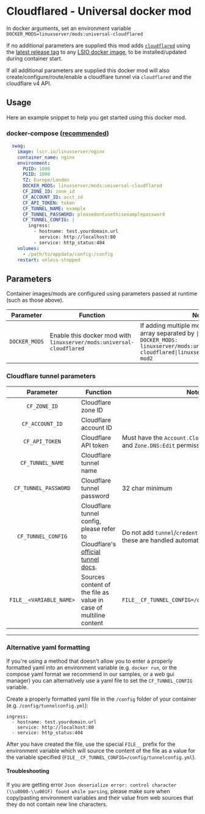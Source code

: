 # Cloudflared - Universal docker mod

In docker arguments, set an environment variable `DOCKER_MODS=linuxserver/mods:universal-cloudflared`

If no additional parameters are supplied this mod adds [`cloudflared`](https://github.com/cloudflare/cloudflared) using the [latest release tag](https://github.com/cloudflare/cloudflared/releases/latest) to any [LSIO docker image](https://fleet.linuxserver.io/), to be installed/updated during container start.

If all additional parameters are supplied this docker mod will also create/configure/route/enable a cloudflare tunnel via `cloudflared` and the cloudflare v4 API.

## Usage

Here an example snippet to help you get started using this docker mod.

### docker-compose ([recommended](https://docs.linuxserver.io/general/docker-compose))

```yaml
  swag:
    image: lscr.io/linuxserver/nginx
    container_name: nginx
    environment:
      PUID: 1000
      PGID: 1000
      TZ: Europe/London
      DOCKER_MODS: linuxserver/mods:universal-cloudflared
      CF_ZONE_ID: zone_id
      CF_ACCOUNT_ID: acct_id
      CF_API_TOKEN: token
      CF_TUNNEL_NAME: example
      CF_TUNNEL_PASSWORD: pleasedontusethisexamplepassword
      CF_TUNNEL_CONFIG: |
        ingress:
          - hostname: test.yourdomain.url
            service: http://localhost:80
          - service: http_status:404
    volumes:
      - /path/to/appdata/config:/config
    restart: unless-stopped
```

## Parameters

Container images/mods are configured using parameters passed at runtime (such as those above).

| Parameter | Function | Notes |
| :----: | --- | --- |
| `DOCKER_MODS` | Enable this docker mod with `linuxserver/mods:universal-cloudflared` | If adding multiple mods, enter them in an array separated by `\|`, such as `DOCKER_MODS: linuxserver/mods:universal-cloudflared\|linuxserver/mods:universal-mod2` |

### Cloudflare tunnel parameters

| Parameter | Function | Notes |
| :----: | --- | --- |
| `CF_ZONE_ID` | Cloudflare zone ID |   |
| `CF_ACCOUNT_ID` | Cloudflare account ID |   |
| `CF_API_TOKEN` | Cloudflare API token | Must have the `Account.Cloudflare Tunnel:Edit` and `Zone.DNS:Edit` permissions. |
| `CF_TUNNEL_NAME` | Cloudflare tunnel name |   |
| `CF_TUNNEL_PASSWORD` | Cloudflare tunnel password | 32 char minimum |
| `CF_TUNNEL_CONFIG` | Cloudflare tunnel config, please refer to Cloudflare's [official tunnel docs](https://developers.cloudflare.com/cloudflare-one/connections/connect-apps/configuration/configuration-file/ingress). | Do not add `tunnel`/`credentials-file` headers, these are handled automatically. |
| `FILE__<VARIABLE_NAME>`| Sources content of the file as value in case of multiline content | `FILE__CF_TUNNEL_CONFIG=/config/tunnelconfig.yml` |

---

### Alternative yaml formatting

If you're using a method that doesn't allow you to enter a properly formatted yaml into an environment variable (e.g. `docker run`, or the compose yaml format we recommend in our samples, or a web gui manager) you can alternatively use a yaml file to set the `CF_TUNNEL_CONFIG` variable.

Create a properly formatted yaml file in the `/config` folder of your container (e.g. `/config/tunnelconfig.yml`):

```shell
ingress:
  - hostname: test.yourdomain.url
    service: http://localhost:80
  - service: http_status:404
```

After you have created the file, use the special `FILE__` prefix for the environment variable which will source the content of the file as a value for the variable specified (`FILE__CF_TUNNEL_CONFIG=/config/tunnelconfig.yml`).

#### Troubleshooting

If you are getting error `Json deserialize error: control character (\\u0000-\\u001F) found while parsing`, please make sure when copy/pasting environment variables and their value from web sources that they do not contain new line characters.
